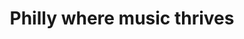 ---
pid: CH173
title: Philly where music thrives
location_transcription: Broad Street
zipcode: '19057'
outside_phl: 'Levittown PA '
neighborhood: 
age: '44'
age_range: 40-49
instagram: 
image_file_name: CH_173.jpg
proposal_transcription: I would love a monument to all the musicians who came from
  Philadelphia, Marian Anderson, John Coltrane, Paul Roberson, Rich Genovese, Billy
  Holiday
topic: Art,Culture,Figure,Music,Philadelphia
topic_summary: 0, 0, 0, 0, 0
type: Conceptual,Memorial
keywords_other: 
credit: Cortuna
image_labels: 
twitter: 
facebook: 
permalink: "/monuments/ch173/"
layout: item-page
---